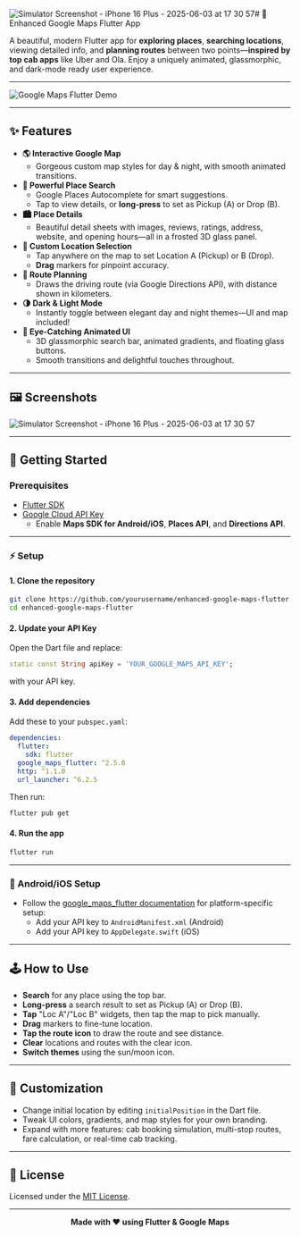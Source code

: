 ![Simulator Screenshot - iPhone 16 Plus - 2025-06-03 at 17 30 57](https://github.com/user-attachments/assets/1192b250-b0ce-4276-94f6-a14208351c9f)# 🚖 Enhanced Google Maps Flutter App

A beautiful, modern Flutter app for **exploring places**, **searching locations**, viewing detailed info, and **planning routes** between two points—**inspired by top cab apps** like Uber and Ola. Enjoy a uniquely animated, glassmorphic, and dark-mode ready user experience.

---

![Google Maps Flutter Demo](https://user-images.githubusercontent.com/your-screenshot.png)

---

## ✨ Features

- **🌎 Interactive Google Map**
    - Gorgeous custom map styles for day & night, with smooth animated transitions.
- **🔎 Powerful Place Search**
    - Google Places Autocomplete for smart suggestions.
    - Tap to view details, or **long-press** to set as Pickup (A) or Drop (B).
- **🏙 Place Details**
    - Beautiful detail sheets with images, reviews, ratings, address, website, and opening hours—all in a frosted 3D glass panel.
- **📍 Custom Location Selection**
    - Tap anywhere on the map to set Location A (Pickup) or B (Drop).
    - **Drag** markers for pinpoint accuracy.
- **🚗 Route Planning**
    - Draws the driving route (via Google Directions API), with distance shown in kilometers.
- **🌗 Dark & Light Mode**
    - Instantly toggle between elegant day and night themes—UI and map included!
- **💎 Eye-Catching Animated UI**
    - 3D glassmorphic search bar, animated gradients, and floating glass buttons.
    - Smooth transitions and delightful touches throughout.

---

## 🖼️ Screenshots

![Simulator Screenshot - iPhone 16 Plus - 2025-06-03 at 17 30 57](https://github.com/user-attachments/assets/8ece2215-0acc-4f11-b451-7dd06f007903)

---

## 🚀 Getting Started

### Prerequisites

- [Flutter SDK](https://flutter.dev/docs/get-started/install)
- [Google Cloud API Key](https://console.cloud.google.com/apis/credentials)
    - Enable **Maps SDK for Android/iOS**, **Places API**, and **Directions API**.

---

### ⚡ Setup

#### 1. Clone the repository

```sh
git clone https://github.com/yourusername/enhanced-google-maps-flutter.git
cd enhanced-google-maps-flutter
```

#### 2. Update your API Key

Open the Dart file and replace:

```dart
static const String apiKey = 'YOUR_GOOGLE_MAPS_API_KEY';
```

with your API key.

#### 3. Add dependencies

Add these to your `pubspec.yaml`:

```yaml
dependencies:
  flutter:
    sdk: flutter
  google_maps_flutter: ^2.5.0
  http: ^1.1.0
  url_launcher: ^6.2.5
```

Then run:

```sh
flutter pub get
```

#### 4. Run the app

```sh
flutter run
```

---

### 📱 Android/iOS Setup

- Follow the [google_maps_flutter documentation](https://pub.dev/packages/google_maps_flutter) for platform-specific setup:
    - Add your API key to `AndroidManifest.xml` (Android)
    - Add your API key to `AppDelegate.swift` (iOS)

---

## 🕹 How to Use

- **Search** for any place using the top bar.
- **Long-press** a search result to set as Pickup (A) or Drop (B).
- **Tap** "Loc A"/"Loc B" widgets, then tap the map to pick manually.
- **Drag** markers to fine-tune location.
- **Tap the route icon** to draw the route and see distance.
- **Clear** locations and routes with the clear icon.
- **Switch themes** using the sun/moon icon.

---

## 🎨 Customization

- Change initial location by editing `initialPosition` in the Dart file.
- Tweak UI colors, gradients, and map styles for your own branding.
- Expand with more features: cab booking simulation, multi-stop routes, fare calculation, or real-time cab tracking.

---

## 📄 License

Licensed under the [MIT License](LICENSE).

---

<p align="center">
  <b>Made with ♥ using Flutter & Google Maps</b>
</p>
